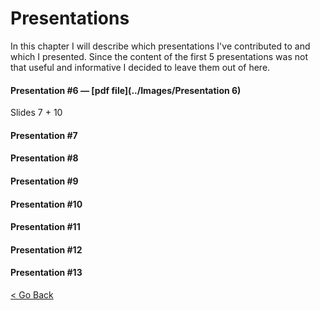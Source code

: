 # Presentations
In this chapter I will describe which presentations I've contributed to and which I presented.
Since the content of the first 5 presentations was not that useful and informative I decided to leave them out of here. 


#### Presentation #6 — [pdf file](../Images/Presentation 6)

Slides 7 + 10

#### Presentation #7

#### Presentation #8

#### Presentation #9

#### Presentation #10

#### Presentation #11

#### Presentation #12

#### Presentation #13

[<  Go Back](../README.md)

